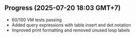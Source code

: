 ## Progress (2025-07-20 18:03 GMT+7)
- 60/100 VM tests passing
- Added query expressions with table.insert and dot notation
- Improved print formatting and removed unused loop labels

